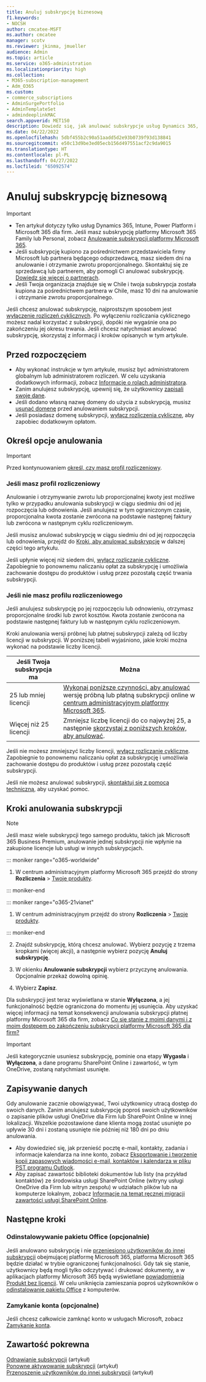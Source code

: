 ```yaml
---
title: Anuluj subskrypcję biznesową
f1.keywords:
- NOCSH
author: cmcatee-MSFT
ms.author: cmcatee
manager: scotv
ms.reviewer: jkinma, jmueller
audience: Admin
ms.topic: article
ms.service: o365-administration
ms.localizationpriority: high
ms.collection:
- M365-subscription-management
- Adm_O365
ms.custom:
- commerce_subscriptions
- AdminSurgePortfolio
- AdminTemplateSet
- admindeeplinkMAC
search.appverid: MET150
description: Dowiedz się, jak anulować subskrypcje usług Dynamics 365, Intune, Power Platform i Microsoft 365 dla firm w wersji próbnej lub płatnych subskrypcjach w centrum administracyjnym platformy Microsoft 365.
ms.date: 04/22/2022
ms.openlocfilehash: 5dbf455b2c90a51aadd5d2e93b0739f93d138841
ms.sourcegitcommit: e50c13d9be3ed05ecb156d497551acf2c9da9015
ms.translationtype: HT
ms.contentlocale: pl-PL
ms.lasthandoff: 04/27/2022
ms.locfileid: "65092574"
---
```

# <a name="cancel-your-business-subscription"></a>Anuluj subskrypcję biznesową

> [!IMPORTANT]
> - Ten artykuł dotyczy tylko usług Dynamics 365, Intune, Power Platform i Microsoft 365 dla firm. Jeśli masz subskrypcję platformy Microsoft 365 Family lub Personal, zobacz [Anulowanie subskrypcji platformy Microsoft 365](https://support.microsoft.com/office/cancel-a-microsoft-365-subscription-46e2634c-c64b-4c65-94b9-2cc9c960e91b?OCID=M365_DocsCancel_Link).
> - Jeśli subskrypcję kupiono za pośrednictwem przedstawiciela firmy Microsoft lub partnera będącego odsprzedawcą, masz siedem dni na anulowanie i otrzymanie zwrotu proporcjonalnego. Skontaktuj się ze sprzedawcą lub partnerem, aby pomogli Ci anulować subskrypcję. [Dowiedz się więcej o partnerach](../manage-partners.md#what-can-a-partner-do-for-my-organization-or-school).
> - Jeśli Twoja organizacja znajduje się w Chile i twoja subskrypcja została kupiona za pośrednictwem partnera w Chile, masz 10 dni na anulowanie i otrzymanie zwrotu proporcjonalnego.

Jeśli chcesz anulować subskrypcję, najprostszym sposobem jest [wyłączenie rozliczeń cyklicznych](renew-your-subscription.md). Po wyłączeniu rozliczania cyklicznego możesz nadal korzystać z subskrypcji, dopóki nie wygaśnie ona po zakończeniu jej okresu trwania. Jeśli chcesz natychmiast anulować subskrypcję, skorzystaj z informacji i kroków opisanych w tym artykule.

## <a name="before-you-begin"></a>Przed rozpoczęciem

- Aby wykonać instrukcje w tym artykule, musisz być administratorem globalnym lub administratorem rozliczeń. W celu uzyskania dodatkowych informacji, zobacz [Informacje o rolach administratora](../../admin/add-users/about-admin-roles.md).
- Zanim anulujesz subskrypcję, upewnij się, że użytkownicy [zapisali swoje dane](#save-your-data).
- Jeśli dodano własną nazwę domeny do użycia z subskrypcją, musisz [usunąć domenę](../../admin/get-help-with-domains/remove-a-domain.md) przed anulowaniem subskrypcji.
- Jeśli posiadasz domenę subskrypcji, [wyłącz rozliczenia cykliczne](renew-your-subscription.md), aby zapobiec dodatkowym opłatom.

## <a name="determine-your-cancellation-options"></a>Określ opcje anulowania

> [!IMPORTANT]
> Przed kontynuowaniem [określ, czy masz profil rozliczeniowy](../billing-and-payments/manage-billing-profiles.md#view-my-billing-profiles).

### <a name="if-you-have-a-billing-profile"></a>Jeśli masz profil rozliczeniowy

Anulowanie i otrzymywanie zwrotu lub proporcjonalnej kwoty jest możliwe tylko w przypadku anulowania subskrypcji w ciągu siedmiu dni od jej rozpoczęcia lub odnowienia. Jeśli anulujesz w tym ograniczonym czasie, proporcjonalna kwota zostanie zwrócona na podstawie następnej faktury lub zwrócona w następnym cyklu rozliczeniowym.

Jeśli musisz anulować subskrypcję w ciągu siedmiu dni od jej rozpoczęcia lub odnowienia, przejdź do [Kroki, aby anulować subskrypcję](#steps-to-cancel-your-subscription) w dalszej części tego artykułu.

Jeśli upłynie więcej niż siedem dni, [wyłącz rozliczanie cykliczne](renew-your-subscription.md). Zapobiegnie to ponownemu naliczaniu opłat za subskrypcję i umożliwia zachowanie dostępu do produktów i usług przez pozostałą część trwania subskrypcji.

### <a name="if-you-dont-have-a-billing-profile"></a>Jeśli nie masz profilu rozliczeniowego

Jeśli anulujesz subskrypcję po jej rozpoczęciu lub odnowieniu, otrzymasz proporcjonalne środki lub zwrot kosztów. Kwota zostanie zwrócona na podstawie następnej faktury lub w następnym cyklu rozliczeniowym.

Kroki anulowania wersji próbnej lub płatnej subskrypcji zależą od liczby licencji w subskrypcji. W poniższej tabeli wyjaśniono, jakie kroki można wykonać na podstawie liczby licencji.

|Jeśli Twoja subskrypcja ma  |Można  |
|--------------|--------------|
|25 lub mniej licencji  | [Wykonaj poniższe czynności, aby anulować](#steps-to-cancel-your-subscription) wersję próbną lub płatną subskrypcji online w <a href="https://go.microsoft.com/fwlink/p/?linkid=2024339" target="_blank">centrum administracyjnym platformy Microsoft 365</a>.        |
|Więcej niż 25 licencji   | Zmniejsz liczbę licencji do co najwyżej 25, a następnie [skorzystaj z poniższych kroków, aby anulować](#steps-to-cancel-your-subscription).      |

Jeśli nie możesz zmniejszyć liczby licencji, [wyłącz rozliczanie cykliczne](renew-your-subscription.md). Zapobiegnie to ponownemu naliczaniu opłat za subskrypcję i umożliwia zachowanie dostępu do produktów i usług przez pozostałą część subskrypcji.

Jeśli nie możesz anulować subskrypcji, [skontaktuj się z pomocą techniczną](../../admin/get-help-support.md), aby uzyskać pomoc.

## <a name="steps-to-cancel-your-subscription"></a>Kroki anulowania subskrypcji

> [!NOTE]
> Jeśli masz wiele subskrypcji tego samego produktu, takich jak Microsoft 365 Business Premium, anulowanie jednej subskrypcji nie wpłynie na zakupione licencje lub usługi w innych subskrypcjach.

::: moniker range="o365-worldwide"

1. W centrum administracyjnym platformy Microsoft 365 przejdź do strony **Rozliczenia** \> <a href="https://go.microsoft.com/fwlink/p/?linkid=842054" target="_blank">Twoje produkty</a>.

::: moniker-end

::: moniker range="o365-21vianet"

1. W centrum administracyjnym przejdź do strony **Rozliczenia** \> <a href="https://go.microsoft.com/fwlink/p/?linkid=850626" target="_blank">Twoje produkty</a>.

::: moniker-end

2. Znajdź subskrypcję, którą chcesz anulować. Wybierz pozycję z trzema kropkami (więcej akcji), a następnie wybierz pozycję **Anuluj subskrypcję**.

3. W okienku **Anulowanie subskrypcji** wybierz przyczynę anulowania. Opcjonalnie przekaż dowolną opinię.

4. Wybierz **Zapisz**.

Dla subskrypcji jest teraz wyświetlana w stanie **Wyłączona**, a jej funkcjonalność będzie ograniczona do momentu jej usunięcia. Aby uzyskać więcej informacji na temat konsekwencji anulowania subskrypcji płatnej platformy Microsoft 365 dla firm, zobacz [Co się stanie z moimi danymi i z moim dostępem po zakończeniu subskrypcji platformy Microsoft 365 dla firm?](what-if-my-subscription-expires.md)

> [!IMPORTANT]
> Jeśli kategorycznie usuniesz subskrypcję, pominie ona etapy **Wygasła** i **Wyłączona**, a dane programu SharePoint Online i zawartość, w tym OneDrive, zostaną natychmiast usunięte.

## <a name="save-your-data"></a>Zapisywanie danych

Gdy anulowanie zacznie obowiązywać, Twoi użytkownicy utracą dostęp do swoich danych. Zanim anulujesz subskrypcję poproś swoich użytkowników o zapisanie plików usługi OneDrive dla Firm lub SharePoint Online w innej lokalizacji. Wszelkie pozostawione dane klienta mogą zostać usunięte po upływie 30 dni i zostaną usunięte nie później niż 180 dni po dniu anulowania.

- Aby dowiedzieć się, jak przenieść pocztę e-mail, kontakty, zadania i informacje kalendarza na inne konto, zobacz [Eksportowanie i tworzenie kopii zapasowych wiadomości e-mail, kontaktów i kalendarza w pliku PST programu Outlook](https://support.microsoft.com/office/14252b52-3075-4e9b-be4e-ff9ef1068f91).
- Aby zapisać zawartość biblioteki dokumentów lub listy (na przykład kontaktów) ze środowiska usługi SharePoint Online (witryny usługi OneDrive dla Firm lub witryn zespołu) w udziałach plików lub na komputerze lokalnym, zobacz [Informacje na temat ręcznej migracji zawartości usługi SharePoint Online](/sharepoint/troubleshoot/migration-tool/content-manual-migration).

## <a name="next-steps"></a>Następne kroki

### <a name="uninstall-office-optional"></a>Odinstalowywanie pakietu Office (opcjonalnie)

Jeśli anulowano subskrypcję i nie [przeniesiono użytkowników do innej subskrypcji](move-users-different-subscription.md) obejmującej platformę Microsoft 365, platforma Microsoft 365 będzie działać w trybie ograniczonej funkcjonalności. Gdy tak się stanie, użytkownicy będą mogli tylko odczytywać i drukować dokumenty, a w aplikacjach platformy Microsoft 365 będą wyświetlane [powiadomienia Produkt bez licencji](https://support.microsoft.com/office/0d23d3c0-c19c-4b2f-9845-5344fedc4380). W celu uniknięcia zamieszania poproś użytkowników o [odinstalowanie pakietu Office](https://support.microsoft.com/office/9dd49b83-264a-477a-8fcc-2fdf5dbf61d8) z komputerów.

### <a name="close-your-account-optional"></a>Zamykanie konta (opcjonalne)

Jeśli chcesz całkowicie zamknąć konto w usługach Microsoft, zobacz [Zamykanie konta](../close-your-account.md).

## <a name="related-content"></a>Zawartość pokrewna

[Odnawianie subskrypcji](renew-your-subscription.md) (artykuł)\
[Ponowne aktywowanie subskrypcji](reactivate-your-subscription.md) (artykuł)\
[Przenoszenie użytkowników do innej subskrypcji](move-users-different-subscription.md) (artykuł)
